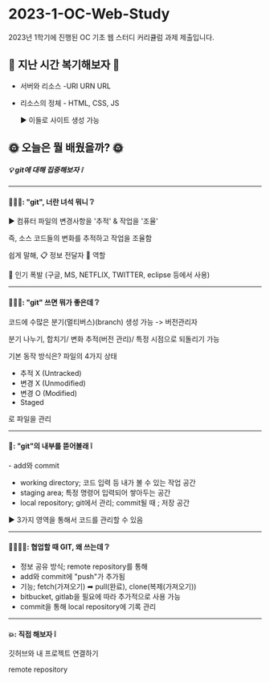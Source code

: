 # 2023-1-OC-Web-Study
2023년 1학기에 진행된 OC 기초 웹 스터디 커리큘럼 과제 제출입니다.

## 🚩 지난 시간 복기해보자 🚩

- 서버와 리소스 -URI URN URL
- 리소스의 정체 - HTML, CSS, JS

  ▶ 이들로 사이트 생성 가능

## 🌞 오늘은 뭘 배웠을까? 🌞

##### 💡 git에 대해 집중해보자 ❕

***

#### 👩🏻‍💻: "git", 너란 녀석 뭐니 ❔
▶ 컴퓨터 파일의 변경사항을 '추적' & 작업을 '조율'

즉, 소스 코드들의 변화를 추적하고 작업을 조율함

쉽게 말해, 📋 정보 전달자 📢 역할

💨 인기 폭발 (구글, MS, NETFLIX, TWITTER, eclipse 등에서 사용)

***

#### 🤸🏻‍♂️: "git" 쓰면 뭐가 좋은데 ❔
코드에 수많은 분기(멀티버스)(branch) 생성 가능 -> 버전관리자

분기 나누기, 합치기/ 변화 추적(버전 관리)/ 특정 시점으로 되돌리기 가능

기본 동작 방식은?
파일의 4가지 상태
- 추적 X (Untracked)
- 변경 X (Unmodified)
- 변경 O (Modified)
- Staged

로 파일을 관리

***

#### 🦁: "git"의 내부를 뜯어볼래 ❕
<in my computer> - add와 commit
- working directory; 코드 입력 등 내가 볼 수 있는 작업 공간
- staging area; 특정 명령어 입력되어 쌓아두는 공간
- local repository; git에서 관리; commit될 때 ; 저장 공간

▶ 3가지 영역을 통해서 코드를 관리할 수 있음

***
  
#### 👨‍👩‍👧‍👦: 협업할 때 GIT, 왜 쓰는데 ❔
- 정보 공유 방식; remote repository를 통해
- add와 commit에 "push"가 추가됨
- 기능; fetch(가져오기) ➡ pull(완료), clone(복제(가져오기))
- bitbucket, gitlab을 필요에 따라 추가적으로 사용 가능
- commit을 통해 local repository에 기록 관리

***

#### 💥: 직접 해보자 ❕
깃허브와 내 프로젝트 연결하기

remote repository
